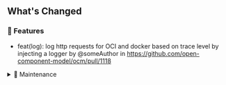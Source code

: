 <!-- Release notes generated using configuration in .github/config/release.yml at refs/heads/releases/v0.19 -->
<!-- markdown-link-check-disable -->
## What's Changed

### 🚀 Features
* feat(log): log http requests for OCI and docker based on trace level by injecting a logger by @someAuthor in https://github.com/open-component-model/ocm/pull/1118
<details>
<summary>🧰 Maintenance</summary>

* chore: change guide for 0.18.0 by @someAuthor in https://github.com/open-component-model/ocm/pull/1066
* chore: allow publishing to Brew via custom script by @someAuthor in https://github.com/open-component-model/ocm/pull/1059
* chore: remove ocm inception during build CTF aggregation by @someAuthor in https://github.com/open-component-model/ocm/pull/1065
* chore: release branches as `releases/vX.Y` instead of `releases/vX.Y.Z` by @someAuthor in https://github.com/open-component-model/ocm/pull/1071
* chore: cleanup release action by @someAuthor in https://github.com/open-component-model/ocm/pull/1076
* chore: bump version to 0.19.0-dev by @someAuthor in https://github.com/open-component-model/ocm/pull/1084
* chore: disable mandatory period comments by @someAuthor in https://github.com/open-component-model/ocm/pull/1079

**Full Changelog**: https://github.com/open-component-model/ocm/compare/v0.18...v0.19.0
</details>
<!-- markdown-link-check-enable -->
